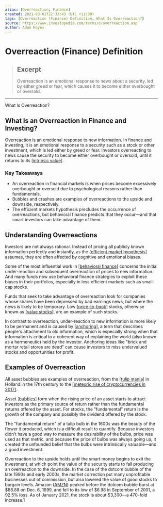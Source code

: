 ```yaml
---
alias: [Overreaction, Finance]
created: 2021-03-02T22:33:43 (UTC +11:00)
tags: [Overreaction (Finance) Definition, What Is Overreaction?]
source: https://www.investopedia.com/terms/o/overreaction.asp
author: Adam Hayes
---
```


# Overreaction (Finance) Definition

> ## Excerpt
> Overreaction is an emotional response to news about a security, led by either greed or fear, which causes it to become either overbought or oversold.

---

What Is Overreaction?
## What Is an Overreaction in Finance and Investing?

Overreaction is an emotional response to new information. In finance and investing, it is an emotional response to a security such as a stock or other investment, which is led either by greed or fear. Investors overreacting to news cause the security to become either overbought or oversold, until it returns to its [[intrinsic value]](https://www.investopedia.com/terms/i/intrinsicvalue.asp).

### Key Takeaways

-   An overreaction in financial markets is when prices become excessively overbought or oversold due to psychological reasons rather than fundamentals.
-   Bubbles and crashes are examples of overreactions to the upside and downside, respectively.
-   The efficient markets hypothesis precludes the occurrence of overreactions, but behavioral finance predicts that they occur—and that smart investors can take advantage of them.

## Understanding Overreactions

Investors are not always rational. Instead of pricing all publicly known information perfectly and instantly, as the [[efficient market hypothesis]](https://www.investopedia.com/terms/e/efficientmarkethypothesis.asp) assumes, they are often affected by cognitive and emotional biases.

Some of the most influential work in [[behavioral finance]](https://www.investopedia.com/articles/05/032905.asp) concerns the initial under-reaction and subsequent overreaction of prices to new information. And many funds now use behavioral finance strategies to exploit these biases in their portfolios, especially in less efficient markets such as small-cap stocks.

Funds that seek to take advantage of overreaction look for companies whose shares have been depressed by bad earnings news, but where the news is likely to be temporary. Low [[price-to-book]](https://www.investopedia.com/investing/using-price-to-book-ratio-evaluate-companies/) stocks, otherwise known as [[value stocks]](https://www.investopedia.com/terms/v/valuestock.asp), are an example of such stocks.

In contrast to overreaction, under-reaction to new information is more likely to be permanent and is caused by [[anchoring]](https://www.investopedia.com/terms/a/anchoring.asp), a term that describes people's attachment to old information, which is especially strong when that information is critical to a coherent way of explaining the world (also known as a hermeneutic) held by the investor. Anchoring ideas like "brick and mortar retail stores are dead" can cause investors to miss undervalued stocks and opportunities for profit.

## Examples of Overreaction

All asset bubbles are examples of overreaction, from the [[tulip mania]](https://www.investopedia.com/terms/t/tulipmania.asp) in Holland in the 17th century to the [[meteoric rise of cryptocurrencies in 2017]](https://www.investopedia.com/news/cryptocurrency-bubble-more-housing-or-dotcom/).

Asset [[bubbles]](https://www.investopedia.com/terms/b/bubble.asp) form when the rising price of an asset starts to attract investors as the primary source of return rather than the fundamental returns offered by the asset. For stocks, the "fundamental" return is the growth of the company and possibly the dividend offered by the stock.

The "fundamental return" of a tulip bulb in the 1600s was the beauty of the flower it produced, which is a difficult result to quantify. Because investors didn't have a good way to measure the desirability of the bulbs, price was used as that metric, and because the price of bulbs was always going up, it created the unfounded belief that the bulbs were intrinsically valuable—and a good investment.

Overreaction to the upside holds until the smart money begins to exit the investment, at which point the value of the security starts to fall producing an overreaction to the downside. In the case of the dotcom bubble of the late 1990s and early 2000s, the market correction put many unprofitable businesses out of commission, but also lowered the value of good stocks to bargain levels. Amazon ([AMZN](https://www.investopedia.com/markets/quote?tvwidgetsymbol=amzn)) peaked before the dotcom bubble burst at $86.88 on Dec. 6, 1999, and fell to its low of $6.98 in September of 2001, a 92.5% loss. As of January 2021, the stock is about $3,300—a 470-fold increase.1
